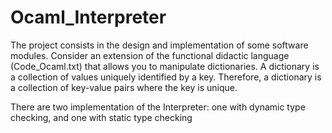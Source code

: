 # Ocaml_Interpreter

The project consists in the design and implementation of some software modules.
Consider an extension of the functional didactic language (Code_Ocaml.txt) that allows you to manipulate dictionaries. A dictionary is a collection of values uniquely identified by a key. Therefore, a dictionary is a collection of key-value pairs where the key is unique.

There are two implementation of the Interpreter: one with dynamic type checking, and one with static type checking
